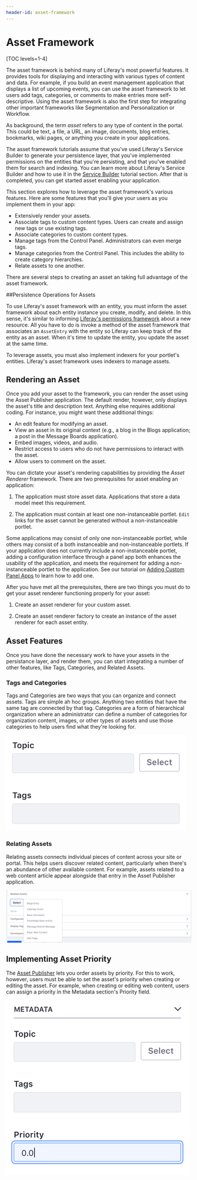 ```yaml
---
header-id: asset-framework
---
```


# Asset Framework

[TOC levels=1-4]

The asset framework is behind many of Liferay's most powerful features. It 
provides tools for displaying and interacting with various types of content and 
data. For example, if you build an event management application that
displays a list of upcoming events, you can use the asset framework to let users
add tags, categories, or comments to make entries more self-descriptive. Using 
the asset framework is also the first step for integrating other important 
frameworks like Segmentation and Personalization or Workflow.

As background, the term *asset* refers to any type of content in the portal.
This could be text, a file, a URL, an image, documents, blog entries, bookmarks,
wiki pages, or anything you create in your applications. 

The asset framework tutorials assume that you've used Liferay's Service Builder
to generate your persistence layer, that you've implemented permissions on the
entities that you're persisting, and that you've enabled them for search and
indexing. You can learn more about Liferay's Service Builder and how to use it
in the
[Service Builder](/docs/7-2/appdev/-/knowledge_base/appdev/service-builder)
tutorial section. After that is completed, you can get started asset enabling 
your application.

This section explores how to leverage the asset framework's various features. 
Here are some features that you'll give your users as you implement them in 
your app: 

-  Extensively render your assets.
-  Associate tags to custom content types. Users can create and assign new
   tags or use existing tags. 
-  Associate categories to custom content types. 
-  Manage tags from the Control Panel. Administrators can even merge tags. 
-  Manage categories from the Control Panel. This includes the ability to
   create category hierarchies. 
-  Relate assets to one another. 

There are several steps to creating an asset an taking full advantage of the 
asset framework.

##Persistence Operations for Assets 

To use Liferay's asset framework with an entity, you must inform the 
asset framework about each entity instance you create, modify, and delete. In
this sense, it's similar to informing 
[Liferay's permissions framework](/docs/7-2/frameworks/-/knowledge_base/frameworks/defining-application-permissions)
about a new resource. All you have to do is invoke a method of the asset
framework that associates an `AssetEntry` with the entity so Liferay can keep
track of the entity as an asset. When it's time to update the entity, you update
the asset at the same time. 

To leverage assets, you must also implement indexers for your portlet's
entities. Liferay's asset framework uses indexers to manage assets. 

## Rendering an Asset

Once you add your asset to the framework, you can render the asset
using the Asset Publisher application. The default render, however, only
displays the asset's title and description text. Anything else requires
additional coding. For instance, you might want these additional things:

-  An edit feature for modifying an asset.
-  View an asset in its original context (e.g., a blog
   in the Blogs application; a post in the Message Boards application).
-  Embed images, videos, and audio.
-  Restrict access to users who do not have permissions to interact with the
   asset.
-  Allow users to comment on the asset. 

You can dictate your asset's rendering capabilities by providing the *Asset
Renderer* framework. There are two prerequisites for asset enabling an 
application:

1.  The application must store asset data. Applications that store a data model
    meet this requirement.

2.  The application must contain at least one non-instanceable portlet. `Edit` 
    links for the asset cannot be generated without a non-instanceable portlet.
    
Some applications may consist of only one non-instanceable portlet, while others
may consist of a both instanceable and non-instanceable portlets. If your 
application does not currently include a non-instanceable portlet, adding a 
configuration interface through a panel app both enhances the usability of 
the application, and meets the requirement for adding a non-instanceable 
portlet to the application. See our tutorial on 
[Adding Custom Panel Apps](/docs/7-2/-/knowledge_base/customizing-the-product-menu#adding-custom-panel-apps)
to learn how to add one.


After you have met all the prerequisites, there are two things you must do to 
get your asset renderer functioning properly for your asset:

1.  Create an asset renderer for your custom asset.

2.  Create an asset renderer factory to create an instance of the asset renderer
    for each asset entity.



## Asset Features

Once you have done the necessary work to have your assets in the persistance layer, and render them, you can start integrating a number of other features, like Tags, Categories, and Related Assets.

### Tags and Categories

Tags and Categories are two ways that you can organize and connect assets. Tags are simple ah hoc groups. Anything two entities that have the same tag are connected by that tag. Categories are a form of hierarchical organization where an administrator can define a number of categories for organization content, images, or other types of assets and use those categories to help users find what they're looking for.

![Figure 1: Adding category and tag input options lets authors aggregate and label custom entities.](../../images/asset-fw-categories-and-tags-options.png)

### Relating Assets

Relating assets connects individual pieces of content across your site or
portal. This helps users discover related content, particularly when there's an
abundance of other available content. For example, assets related to a web
content article appear alongside that entry in the Asset Publisher application.

![Figure 2: You and your users can find it helpful to relate assets to entities, such as this blogs entry.](../../images/asset-related-content-asset-publisher.png)

## Implementing Asset Priority

The 
[Asset Publisher](/docs/7-2/-/knowledge_base/publishing-assets) 
lets you order assets by priority. For this to work, however, users must be able
to set the asset's priority when creating or editing the asset. For example,
when creating or editing web content, users can assign a priority in the
Metadata section's Priority field. 

![Figure 3: The Priority field lets users set an asset's priority.](../../images/web-content-categorization.png)
